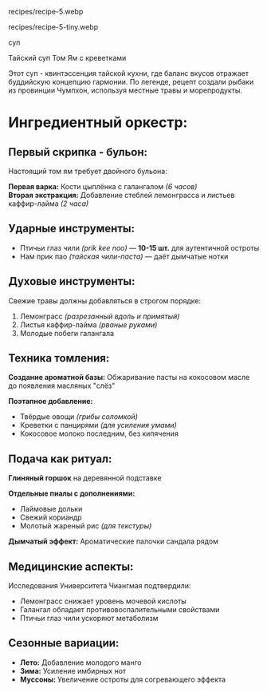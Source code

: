 recipes/recipe-5.webp


recipes/recipe-5-tiny.webp


суп


Тайский суп Том Ям с креветками


Этот суп - квинтэссенция тайской кухни, где баланс вкусов отражает буддийскую концепцию гармонии. По легенде, рецепт создали рыбаки из провинции Чумпхон, используя местные травы и морепродукты.


# Ингредиентный оркестр:

## Первый скрипка - бульон:
Настоящий том ям требует двойного бульона:

**Первая варка:** Кости цыплёнка с галангалом *(6 часов)*  
**Вторая экстракция:** Добавление стеблей лемонграсса и листьев каффир-лайма *(2 часа)*  


## Ударные инструменты:

- Птичьи глаз чили *(prik kee noo)* — **10-15 шт.** для аутентичной остроты  
- Нам прик пао *(тайская чили-паста)* — даёт дымчатые нотки  


## Духовые инструменты:
Свежие травы должны добавляться в строгом порядке:

1. Лемонграсс *(разрезанный вдоль и примятый)*  
2. Листья каффир-лайма *(рваные руками)*  
3. Молодые побеги галангала  


## Техника томления:

**Создание ароматной базы:** Обжаривание пасты на кокосовом масле до появления масляных "слёз"  

**Поэтапное добавление:**

- Твёрдые овощи *(грибы соломкой)*  
- Креветки с панцирями *(для усиления умами)*  
- Кокосовое молоко последним, без кипячения  


## Подача как ритуал:

**Глиняный горшок** на деревянной подставке  

**Отдельные пиалы с дополнениями:**

- Лаймовые дольки  
- Свежий кориандр  
- Молотый жареный рис *(для текстуры)*  

**Дымчатый эффект:** Ароматические палочки сандала рядом  


## Медицинские аспекты:
Исследования Университета Чиангмая подтвердили:

- Лемонграсс снижает уровень мочевой кислоты  
- Галангал обладает противовоспалительными свойствами  
- Птичьи глаз чили ускоряют метаболизм  


## Сезонные вариации:

- **Лето:** Добавление молодого манго  
- **Зима:** Усиление имбирных нот  
- **Муссоны:** Увеличение остроты для согревающего эффекта

